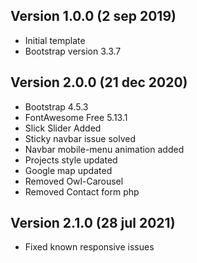## Version 1.0.0 (2 sep 2019)
- Initial template
- Bootstrap version 3.3.7

## Version 2.0.0 (21 dec 2020)
- Bootstrap 4.5.3
- FontAwesome Free 5.13.1
- Slick Slider Added
- Sticky navbar issue solved
- Navbar mobile-menu animation added
- Projects style updated
- Google map updated
- Removed Owl-Carousel
- Removed Contact form php

## Version 2.1.0 (28 jul 2021)
- Fixed known responsive issues
